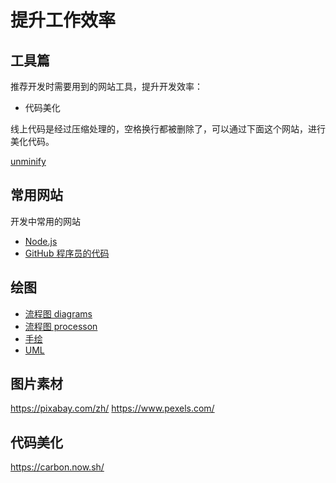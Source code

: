 # 提升工作效率

## 工具篇

推荐开发时需要用到的网站工具，提升开发效率：

- 代码美化

线上代码是经过压缩处理的，空格换行都被删除了，可以通过下面这个网站，进行美化代码。

[unminify](https://unminify.com/)

## 常用网站

开发中常用的网站

- [Node.js](https://nodejs.org/en/)
- [GitHub 程序员的代码](https://github.com/)

## 绘图

- [流程图 diagrams](https://www.diagrams.net/)
- [流程图 processon](https://www.processon.com/)
- [手绘](https://excalidraw.com/)
- [UML](https://tsuml-demo.firebaseapp.com/)

## 图片素材

https://pixabay.com/zh/
https://www.pexels.com/

## 代码美化

https://carbon.now.sh/